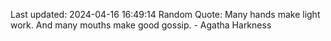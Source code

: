 Last updated: 2024-04-16 16:49:14
Random Quote: Many hands make light work. And many mouths make good gossip. - Agatha Harkness
